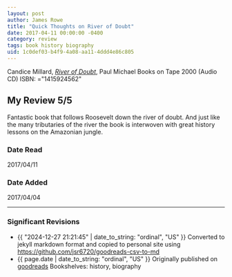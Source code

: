 ```yaml
---
layout: post
author: James Rowe
title: "Quick Thoughts on River of Doubt"
date: 2017-04-11 00:00:00 -0400
category: review
tags: book history biography
uid: 1c0def03-b4f9-4a08-aa11-4ddd4e86c805
---
```


Candice Millard, *[River of Doubt](https://www.goodreads.com/book/show/2495901)*, Paul Michael Books on Tape 2000 (Audio CD) ISBN: ="1415924562"

## My Review 5/5

Fantastic book that follows Roosevelt down the river of doubt. And just like the many tributaries of the river the book is interwoven with great history lessons on the Amazonian jungle.

### Date Read
2017/04/11

### Date Added
2017/04/04

---

### Significant Revisions

- {{ "2024-12-27 21:21:45" | date_to_string: "ordinal", "US" }} Converted to jekyll markdown format and copied to personal site using <https://github.com/jsr6720/goodreads-csv-to-md>
- {{ page.date | date_to_string: "ordinal", "US" }} Originally published on [goodreads](https://www.goodreads.com) Bookshelves: history, biography